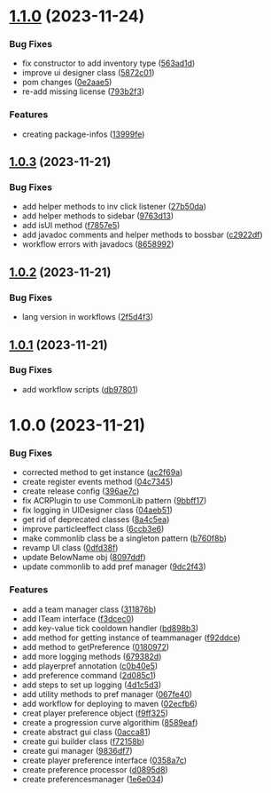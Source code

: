 # [1.1.0](https://github.com/AirshipCraft/AC-CommonLib/compare/v1.0.3...v1.1.0) (2023-11-24)


### Bug Fixes

* fix constructor to add inventory type ([563ad1d](https://github.com/AirshipCraft/AC-CommonLib/commit/563ad1d1e7581bff65b446c0f5ce6b12b185daf8))
* improve ui designer class ([5872c01](https://github.com/AirshipCraft/AC-CommonLib/commit/5872c01a20541fcfc1f954362b6f1f946cdd5daa))
* pom changes ([0e2aae5](https://github.com/AirshipCraft/AC-CommonLib/commit/0e2aae5c833f6e9101fe93f6d40676f5074ea212))
* re-add missing license ([793b2f3](https://github.com/AirshipCraft/AC-CommonLib/commit/793b2f3bfa02ce7c4692ad68e011d76e3b490111))


### Features

* creating package-infos ([13999fe](https://github.com/AirshipCraft/AC-CommonLib/commit/13999fe6b3b5f23f1350fd19c8494a94e8bc6309))

## [1.0.3](https://github.com/AirshipCraft/AC-CommonLib/compare/v1.0.2...v1.0.3) (2023-11-21)


### Bug Fixes

* add helper methods to inv click listener ([27b50da](https://github.com/AirshipCraft/AC-CommonLib/commit/27b50da49e412d22a011af7ebf5f52fed061fd96))
* add helper methods to sidebar ([9763d13](https://github.com/AirshipCraft/AC-CommonLib/commit/9763d13a6f2db935a9fb80ddf08e996491c40917))
* add isUI method ([f7857e5](https://github.com/AirshipCraft/AC-CommonLib/commit/f7857e5d1aad1fb522bc172db17f725569e163ea))
* add javadoc comments and helper methods to bossbar ([c2922df](https://github.com/AirshipCraft/AC-CommonLib/commit/c2922df86ffd06dd516b5cd2c40f110dbe67151e))
* workflow errors with javadocs ([8658992](https://github.com/AirshipCraft/AC-CommonLib/commit/8658992db3b07e67e68e8df96ab3c095faefc300))

## [1.0.2](https://github.com/AirshipCraft/AC-CommonLib/compare/v1.0.1...v1.0.2) (2023-11-21)


### Bug Fixes

* lang version in workflows ([2f5d4f3](https://github.com/AirshipCraft/AC-CommonLib/commit/2f5d4f32ac55fb6f400d141afef86e6af1cfaed6))

## [1.0.1](https://github.com/AirshipCraft/AC-CommonLib/compare/v1.0.0...v1.0.1) (2023-11-21)


### Bug Fixes

* add workflow scripts ([db97801](https://github.com/AirshipCraft/AC-CommonLib/commit/db97801b37461efce0f2c276dd84401d63aab456))

# 1.0.0 (2023-11-21)


### Bug Fixes

* corrected method to get instance ([ac2f69a](https://github.com/AirshipCraft/AC-CommonLib/commit/ac2f69a6c5bbc6a68bf4415ab1f5c5db291119d3))
* create register events method ([04c7345](https://github.com/AirshipCraft/AC-CommonLib/commit/04c73451a55fd3b101ffd2a3ae7f1afa136468f3))
* create release config ([396ae7c](https://github.com/AirshipCraft/AC-CommonLib/commit/396ae7c3c16e0845c4fe51ca5ccb2fba6c8ca1c4))
* fix ACRPlugin to use CommonLib pattern ([9bbff17](https://github.com/AirshipCraft/AC-CommonLib/commit/9bbff17f52475ac97d0a0620c2536db3f9eeac12))
* fix logging in UIDesigner class ([04aeb51](https://github.com/AirshipCraft/AC-CommonLib/commit/04aeb5138f5181a7fd687a9193f599921a2b67d1))
* get rid of deprecated classes ([8a4c5ea](https://github.com/AirshipCraft/AC-CommonLib/commit/8a4c5ea72fd369d5027cce7a7b86eff2200b21a9))
* improve particleeffect class ([6ccb3e6](https://github.com/AirshipCraft/AC-CommonLib/commit/6ccb3e667606bd9bf5706a2b6a9070988c3fcd65))
* make commonlib class be a singleton pattern ([b760f8b](https://github.com/AirshipCraft/AC-CommonLib/commit/b760f8b6a9e37cde4ad61b50f3e6db917861fb86))
* revamp UI class ([0dfd38f](https://github.com/AirshipCraft/AC-CommonLib/commit/0dfd38f215629f5846ae6f873d292ca0aaae693b))
* update BelowName obj ([8097ddf](https://github.com/AirshipCraft/AC-CommonLib/commit/8097ddf355967223b84d89f65ac924f5096363e5))
* update commonlib to add pref manager ([9dc2f43](https://github.com/AirshipCraft/AC-CommonLib/commit/9dc2f4399111fccb9590b68514c11fed70dca8ed))


### Features

* add a team manager class ([311876b](https://github.com/AirshipCraft/AC-CommonLib/commit/311876b1d7fc8f910973c9fc995299d06cc57041))
* add ITeam interface ([f3dcec0](https://github.com/AirshipCraft/AC-CommonLib/commit/f3dcec08c2961d8188520fea9f20af9e97288b81))
* add key-value tick cooldown handler ([bd898b3](https://github.com/AirshipCraft/AC-CommonLib/commit/bd898b32c9b510ffa1a38949343659f74a825171))
* add method for getting instance of teammanager ([f92ddce](https://github.com/AirshipCraft/AC-CommonLib/commit/f92ddce7491d94bca35a0484e3dacdd6b7327279))
* add method to getPreference ([0180972](https://github.com/AirshipCraft/AC-CommonLib/commit/0180972c6d8ee716e81ee9a9cd8b23e8f4240f70))
* add more logging methods ([679382d](https://github.com/AirshipCraft/AC-CommonLib/commit/679382d9231c5cc0f31a67fb5f414e18d84bc954))
* add playerpref annotation ([c0b40e5](https://github.com/AirshipCraft/AC-CommonLib/commit/c0b40e54732209874660dea37d8d45600acdc8bb))
* add preference command ([2d085c1](https://github.com/AirshipCraft/AC-CommonLib/commit/2d085c176cc019dea9d2f82fef420c1d06851566))
* add steps to set up logging ([4d1c5d3](https://github.com/AirshipCraft/AC-CommonLib/commit/4d1c5d32aa3232fac251b03a40d248e93ffa8d03))
* add utility methods to pref manager ([067fe40](https://github.com/AirshipCraft/AC-CommonLib/commit/067fe405a34df44ed1be03596688b8793b10b645))
* add workflow for deploying to maven ([02ecfb6](https://github.com/AirshipCraft/AC-CommonLib/commit/02ecfb64c62822112bc96f2bb1c15baf44a835f9))
* creat player preference object ([f9ff325](https://github.com/AirshipCraft/AC-CommonLib/commit/f9ff32545819f618051becbdac574a1ed3470810))
* create a progression curve algorithim ([8589eaf](https://github.com/AirshipCraft/AC-CommonLib/commit/8589eaf137e6b023cb290f2f8523bea84680d240))
* create abstract gui class ([0acca81](https://github.com/AirshipCraft/AC-CommonLib/commit/0acca81deec5a937b08d579c5d85c2b0dc3c37a9))
* create gui builder class ([f72158b](https://github.com/AirshipCraft/AC-CommonLib/commit/f72158bb08bdb0ff300c7baa1d5f0dcbc45c287f))
* create gui manager ([9836df7](https://github.com/AirshipCraft/AC-CommonLib/commit/9836df7c95d3595b7bc1b9e8ffc85fa6cced3066))
* create player preference interface ([0358a7c](https://github.com/AirshipCraft/AC-CommonLib/commit/0358a7c4cb55e06ac96b65f43594ef0bab994459))
* create preference processor ([d0895d8](https://github.com/AirshipCraft/AC-CommonLib/commit/d0895d8da6c4ac145c0b2522f73b560af5176a90))
* create preferencesmanager ([1e6e034](https://github.com/AirshipCraft/AC-CommonLib/commit/1e6e034fb978926015bdebddb8ac38912da6ab38))
